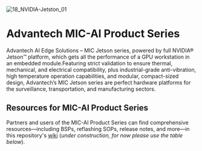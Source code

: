
![18_NVIDIA-Jetston_01](https://github.com/user-attachments/assets/0c198269-e9b9-460a-833b-e9d7729e297b)

# Advantech MIC-AI Product Series

Advantech AI Edge Solutions – MIC Jetson series, powered by full NVIDIA® Jetson™ platform, which gets all the performance of a GPU workstation in an embedded module.Featuring strict validation to ensure thermal, mechanical, and electrical compatibility, plus industrial-grade anti-vibration, high temperature operation capabilities, and modular, compact-sized design, Advantech’s MIC Jetson series are perfect hardware platforms for the surveillance, transportation, and manufacturing sectors.

## Resources for MIC-AI Product Series

Partners and users of the MIC-AI Product Series can find comprehensive resources—including BSPs, reflashing SOPs, release notes, and more—in this repository's [wiki](https://github.com/advantech-edge-ai/MIC-AI/wiki) (_under construction, for now please use the table below_).
